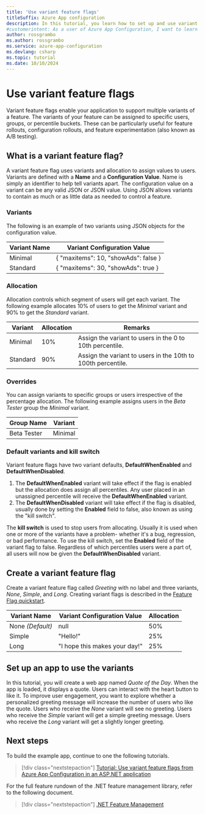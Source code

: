 ```yaml
---
title: 'Use variant feature flags'
titleSuffix: Azure App configuration
description: In this tutorial, you learn how to set up and use variant feature flags in an App Configuration
#customerintent: As a user of Azure App Configuration, I want to learn how I can use variants and variant feature flags in my application.
author: rossgrambo
ms.author: rossgrambo
ms.service: azure-app-configuration
ms.devlang: csharp
ms.topic: tutorial
ms.date: 10/10/2024
---
```


# Use variant feature flags

Variant feature flags enable your application to support multiple variants of a feature. The variants of your feature can be assigned to specific users, groups, or percentile buckets. These can be particularly useful for feature rollouts, configuration rollouts, and feature experimentation (also known as A/B testing).

## What is a variant feature flag?

A variant feature flag uses variants and allocation to assign values to users. Variants are defined with a **Name** and a **Configuration Value**. Name is simply an identifier to help tell variants apart. The configuration value on a variant can be any valid JSON or JSON value. Using JSON allows variants to contain as much or as little data as needed to control a feature.

### Variants

The following is an example of two variants using JSON objects for the configuration value.

| Variant Name | Variant Configuration Value |
|---|---|
| Minimal | { "maxitems": 10, "showAds": false } |
| Standard | { "maxitems": 30, "showAds": true } |

### Allocation

Allocation controls which segment of users will get each variant. The following example allocates 10% of users to get the *Minimal* variant and 90% to get the *Standard* variant.

| Variant | Allocation | Remarks |
|---|---|---|
| Minimal | 10% | Assign the variant to users in the 0 to 10th percentile. |
| Standard | 90% | Assign the variant to users in the 10th to 100th percentile. |

### Overrides

You can assign variants to specific groups or users irrespective of the percentage allocation. The following example assigns users in the *Beta Tester* group the *Minimal* variant.

| Group Name | Variant |
|---|---|
| Beta Tester | Minimal |

### Default variants and kill switch

Variant feature flags have two variant defaults, **DefaultWhenEnabled** and **DefaultWhenDisabled**. 
1. The **DefaultWhenEnabled** variant will take effect if the flag is enabled but the allocation does assign all percentiles. Any user placed in an unassigned percentile will receive the **DefaultWhenEnabled** variant.
1. The **DefaultWhenDisabled** variant will take effect if the flag is disabled, usually done by setting the **Enabled** field to false, also known as using the "kill switch". 

The **kill switch** is used to stop users from allocating. Usually it is used when one or more of the variants have a problem- whether it's a bug, regression, or bad performance. To use the kill switch, set the **Enabled** field of the variant flag to false. Regardless of which percentiles users were a part of, all users will now be given the **DefaultWhenDisabled** variant.

## Create a variant feature flag

Create a variant feature flag called *Greeting* with no label and three variants, *None*, *Simple*, and *Long*. Creating variant flags is described in the [Feature Flag quickstart](./manage-feature-flags.md#create-a-variant-feature-flag).

| Variant Name | Variant Configuration Value | Allocation| 
|---|---|---|
| None *(Default)* | null | 50% |
| Simple | "Hello!" | 25% |
| Long | "I hope this makes your day!" | 25% | 

## Set up an app to use the variants

In this tutorial, you will create a web app named _Quote of the Day_. When the app is loaded, it displays a quote. Users can interact with the heart button to like it. To improve user engagement, you want to explore whether a personalized greeting message will increase the number of users who like the quote. Users who receive the _None_ variant will see no greeting. Users who receive the _Simple_ variant will get a simple greeting message. Users who receive the _Long_ variant will get a slightly longer greeting. 

## Next steps

To build the example app, continue to one the following tutorials.

> [!div class="nextstepaction"]
> [Tutorial: Use variant feature flags from Azure App Configuration in an ASP.NET application](./use-variant-feature-flags-aspnet-core.md)

For the full feature rundown of the .NET feature management library, refer to the following document.

> [!div class="nextstepaction"]
> [.NET Feature Management](./feature-management-dotnet-reference.md)
